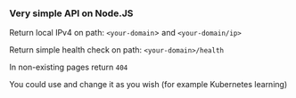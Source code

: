 ### Very simple API on Node.JS

Return local IPv4 on path: `<your-domain`> and `<your-domain/ip>`  

Return simple health check on path: `<your-domain>/health`

In non-existing pages return `404`

You could use and change it as you wish (for example Kubernetes learning)
